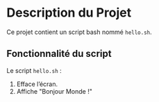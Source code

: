 # Description du Projet

Ce projet contient un script bash nommé `hello.sh`.

## Fonctionnalité du script

Le script `hello.sh` :

1. Efface l’écran.
2. Affiche "Bonjour Monde !"
